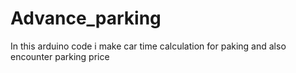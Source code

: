 # Advance_parking
In this arduino code i make car time calculation for paking and also encounter parking price 
